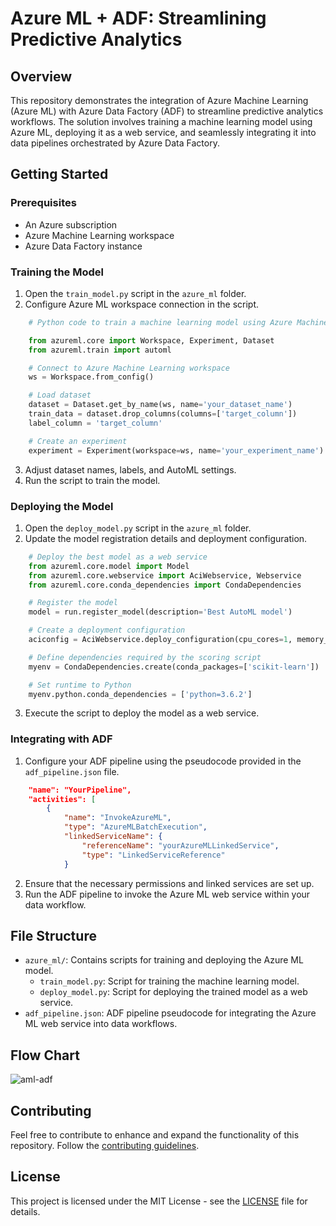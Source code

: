 # Azure ML + ADF: Streamlining Predictive Analytics

## Overview

This repository demonstrates the integration of Azure Machine Learning (Azure ML) with Azure Data Factory (ADF) to streamline predictive analytics workflows. The solution involves training a machine learning model using Azure ML, deploying it as a web service, and seamlessly integrating it into data pipelines orchestrated by Azure Data Factory.

## Getting Started

### Prerequisites

- An Azure subscription
- Azure Machine Learning workspace
- Azure Data Factory instance

### Training the Model

1. Open the `train_model.py` script in the `azure_ml` folder.
2. Configure Azure ML workspace connection in the script.
```python
    # Python code to train a machine learning model using Azure Machine Learning

	from azureml.core import Workspace, Experiment, Dataset
	from azureml.train import automl

	# Connect to Azure Machine Learning workspace
	ws = Workspace.from_config()

	# Load dataset
	dataset = Dataset.get_by_name(ws, name='your_dataset_name')
	train_data = dataset.drop_columns(columns=['target_column'])
	label_column = 'target_column'

	# Create an experiment
	experiment = Experiment(workspace=ws, name='your_experiment_name')
```

3. Adjust dataset names, labels, and AutoML settings.
4. Run the script to train the model.

### Deploying the Model

1. Open the `deploy_model.py` script in the `azure_ml` folder.
2. Update the model registration details and deployment configuration.
```python
    # Deploy the best model as a web service
	from azureml.core.model import Model
	from azureml.core.webservice import AciWebservice, Webservice
	from azureml.core.conda_dependencies import CondaDependencies

	# Register the model
	model = run.register_model(description='Best AutoML model')

	# Create a deployment configuration
	aciconfig = AciWebservice.deploy_configuration(cpu_cores=1, memory_gb=1)

	# Define dependencies required by the scoring script
	myenv = CondaDependencies.create(conda_packages=['scikit-learn'])

	# Set runtime to Python
	myenv.python.conda_dependencies = ['python=3.6.2']
```
3. Execute the script to deploy the model as a web service.

### Integrating with ADF

1. Configure your ADF pipeline using the pseudocode provided in the `adf_pipeline.json` file.
```json
    "name": "YourPipeline",
    "activities": [
        {
            "name": "InvokeAzureML",
            "type": "AzureMLBatchExecution",
            "linkedServiceName": {
                "referenceName": "yourAzureMLLinkedService",
                "type": "LinkedServiceReference"
            }
```
2. Ensure that the necessary permissions and linked services are set up.
3. Run the ADF pipeline to invoke the Azure ML web service within your data workflow.

## File Structure

- `azure_ml/`: Contains scripts for training and deploying the Azure ML model.
  - `train_model.py`: Script for training the machine learning model.
  - `deploy_model.py`: Script for deploying the trained model as a web service.
- `adf_pipeline.json`: ADF pipeline pseudocode for integrating the Azure ML web service into data workflows.

## Flow Chart
![aml-adf](https://github.com/kiahmed/AzureAI_Goodies/assets/13147858/52c84b14-80e5-40fc-9749-c5decd974fb2)

## Contributing

Feel free to contribute to enhance and expand the functionality of this repository. Follow the [contributing guidelines](CONTRIBUTING.md).

## License

This project is licensed under the MIT License - see the [LICENSE](LICENSE) file for details.
